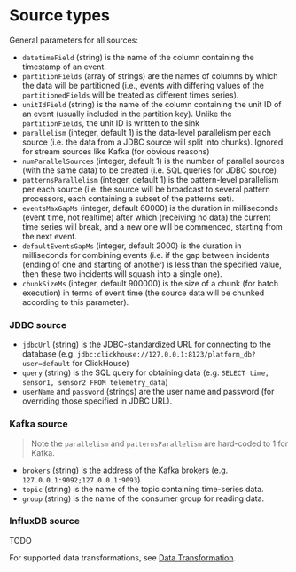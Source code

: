 # Source types

General parameters for all sources:

- `datetimeField` (string) is the name of the column containing the timestamp of an event.  
- `partitionFields` (array of strings) are the names of columns by which the data will be partitioned (i.e., events with differing values of the `partitionedFields` will be treated as different times series).
- `unitIdField` (string) is the name of the column containing the unit ID of an event (usually included in the partition key). Unlike the `partitionFields`, the unit ID is written to the sink
- `parallelism` (integer, default 1) is the data-level parallelism per each source (i.e. the data from a JDBC source will split into chunks). Ignored for stream sources like Kafka (for obvious reasons)
- `numParallelSources` (integer, default 1) is the number of parallel sources (with the same data) to be created (i.e. SQL queries for JDBC source) 
- `patternsParallelism` (integer, default 1) is the pattern-level parallelism per each source (i.e. the source will be broadcast to several pattern processors, each containing a subset of the patterns set).
- `eventsMaxGapMs` (integer, default 60000) is the duration in milliseconds (event time, not realtime) after which (receiving no data) the current time series will break, and a new one will be commenced, starting from the next event.
- `defaultEventsGapMs` (integer, default 2000) is the duration in milliseconds for combining events (i.e. if the gap between incidents (ending of one and starting of another) is less than the specified value, then these two incidents will squash into a single one).
- `chunkSizeMs` (integer, default 900000) is the size of a chunk (for batch execution) in terms of event time (the source data will be chunked according to this parameter).

### JDBC source
- `jdbcUrl` (string) is the JDBC-standardized URL for connecting to the database (e.g. `jdbc:clickhouse://127.0.0.1:8123/platform_db?user=default` for ClickHouse)
- `query` (string) is the SQL query for obtaining data (e.g. `SELECT time, sensor1, sensor2 FROM telemetry_data`)
- `userName` and `password` (strings) are the user name and password (for overriding those specified in JDBC URL).

### Kafka source
> Note the `parallelism` and `patternsParallelism` are hard-coded to 1 for Kafka.

- `brokers` (string) is the address of the Kafka brokers (e.g. `127.0.0.1:9092;127.0.0.1:9093`)
- `topic` (string) is the name of the topic containing time-series data.
- `group` (string) is the name of the consumer group for reading data.

### InfluxDB source 
TODO

For supported data transformations, see [Data Transformation](./data-transformation.md).

